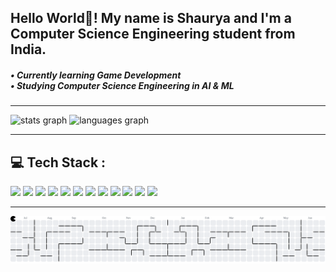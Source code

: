 <h2 align="left">Hello World👋! My name is Shaurya and I'm a Computer Science Engineering student from India.</h2>

<h5 align="left">• Currently learning Game Development<br>• Studying Computer Science Engineering in AI & ML</h5>

---

<!-- GitHub Stats with theme auto-switch using user preference -->
<picture>
  <source media="(prefers-color-scheme: dark)" srcset="https://github-readme-stats.vercel.app/api?username=ShauryaPrakashVerma&show_icons=true&theme=dracula&hide_border=false" />
  <source media="(prefers-color-scheme: light)" srcset="https://github-readme-stats.vercel.app/api?username=ShauryaPrakashVerma&show_icons=true&theme=default&hide_border=false" />
  <img height="150" alt="stats graph" src="https://github-readme-stats.vercel.app/api?username=ShauryaPrakashVerma&show_icons=true&theme=default&hide_border=false" />
</picture>

<picture>
  <source media="(prefers-color-scheme: dark)" srcset="https://github-readme-stats.vercel.app/api/top-langs?username=ShauryaPrakashVerma&layout=compact&theme=dracula&langs_count=5&hide_border=false" />
  <source media="(prefers-color-scheme: light)" srcset="https://github-readme-stats.vercel.app/api/top-langs?username=ShauryaPrakashVerma&layout=compact&theme=default&langs_count=5&hide_border=false" />
  <img height="150" alt="languages graph" src="https://github-readme-stats.vercel.app/api/top-langs?username=ShauryaPrakashVerma&layout=compact&theme=default&langs_count=5&hide_border=false" />
</picture>

---

<h2 align="left">💻 Tech Stack :</h2>

<p>
  <img src="https://img.shields.io/badge/-C-A8B9CC?logo=c&logoColor=black" style="height:30px;" />
  <img src="https://img.shields.io/badge/-C%23-239120?logo=c-sharp&logoColor=white" style="height:30px;" />
  <img src="https://img.shields.io/badge/-Unity-000000?logo=unity&logoColor=white" style="height:30px;" />
  <img src="https://img.shields.io/badge/-Java-007396?logo=java&logoColor=white" style="height:30px;" />
  <img src="https://img.shields.io/badge/-HTML5-E34F26?logo=html5&logoColor=white" style="height:30px;" />
  <img src="https://img.shields.io/badge/-Arduino-00979D?logo=arduino&logoColor=white" style="height:30px;" />
  <img src="https://img.shields.io/badge/-Blender-F5792A?logo=blender&logoColor=white" style="height:30px;" />
  <img src="https://img.shields.io/badge/-Canva-00C4CC?logo=canva&logoColor=white" style="height:30px;" />
  <img src="https://img.shields.io/badge/-GIMP-5C5543?logo=gimp&logoColor=white" style="height:30px;" />
  <img src="https://img.shields.io/badge/-Godot-478CBF?logo=godotengine&logoColor=white" style="height:30px;" />
  <img src="https://img.shields.io/badge/-CSS3-1572B6?logo=css3&logoColor=white" style="height:30px;" />
  <img src="https://img.shields.io/badge/-Python-3776AB?logo=python&logoColor=white" style="height:30px;" />
</p>

---

<!-- Contribution graph with theme switch -->
<picture>
  <source media="(prefers-color-scheme: dark)" srcset="https://raw.githubusercontent.com/ShauryaPrakashVerma/ShauryaPrakashVerma/output/pacman-contribution-graph-dark.svg">
  <source media="(prefers-color-scheme: light)" srcset="https://raw.githubusercontent.com/ShauryaPrakashVerma/ShauryaPrakashVerma/output/pacman-contribution-graph.svg">
  <img alt="pacman contribution graph" src="https://raw.githubusercontent.com/ShauryaPrakashVerma/ShauryaPrakashVerma/output/pacman-contribution-graph.svg">
</picture>
